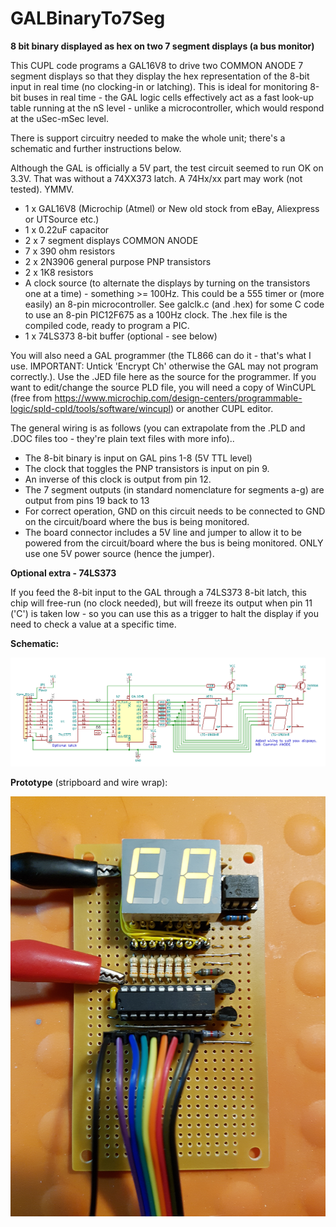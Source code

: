 # GALBinaryTo7Seg
**8 bit binary displayed as hex on two 7 segment displays (a bus monitor)**

This CUPL code programs a GAL16V8 to drive two COMMON ANODE 7 segment displays so that they display the hex representation of the 8-bit input in real time (no clocking-in or latching). This is ideal for monitoring 8-bit buses in real time - the GAL logic cells effectively act as a fast look-up table running at the nS level - unlike a microcontroller, which would respond at the uSec-mSec level. 

There is support circuitry needed to make the whole unit; there's a schematic and further instructions below.

Although the GAL is officially a 5V part, the test circuit seemed to run OK on 3.3V. That was without a 74XX373 latch. A 74Hx/xx part may work (not tested). YMMV.

* 1 x GAL16V8 (Microchip (Atmel) or New old stock from eBay, Aliexpress or UTSource etc.)
* 1 x 0.22uF capacitor
* 2 x 7 segment displays COMMON ANODE
* 7 x 390 ohm resistors
* 2 x 2N3906 general purpose PNP transistors
* 2 x 1K8 resistors
* A clock source (to alternate the displays by turning on the transistors one at a time) - something >= 100Hz. This could be a 555 timer or (more easily) an 8-pin microcontroller. See galclk.c (and .hex) for some C code to use an 8-pin PIC12F675 as a 100Hz clock. The .hex file is the compiled code, ready to program a PIC.
* 1 x 74LS373 8-bit buffer (optional - see below)

You will also need a GAL programmer (the TL866 can do it - that's what I use. IMPORTANT: Untick 'Encrypt Ch' otherwise the GAL may not program correctly.). Use the .JED file here as the source for the programmer. If you want to edit/change the source PLD file, you will need a copy of WinCUPL (free from https://www.microchip.com/design-centers/programmable-logic/spld-cpld/tools/software/wincupl) or another CUPL editor.

The general wiring is as follows (you can extrapolate from the .PLD and .DOC files too - they're plain text files with more info)..

* The 8-bit binary is input on GAL pins 1-8 (5V TTL level)
* The clock that toggles the PNP transistors is input on pin 9. 
* An inverse of this clock is output from pin 12.
* The 7 segment outputs (in standard nomenclature for segments a-g) are output from pins 19 back to 13
* For correct operation, GND on this circuit needs to be connected to GND on the circuit/board where the bus is being monitored.
* The board connector includes a 5V line and jumper to allow it to be powered from the circuit/board where the bus is being monitored. ONLY use one 5V power source (hence the jumper).

**Optional extra - 74LS373**

If you feed the 8-bit input to the GAL through a 74LS373 8-bit latch, this chip will free-run (no clock needed), but will freeze its output when pin 11 ('C') is taken low - so you can use this as a trigger to halt the display if you need to check a value at a specific time.

**Schematic:**

![Image](gal-7seg.png)

**Prototype** (stripboard and wire wrap):

![Image](bin2x7segboard.jpg)
